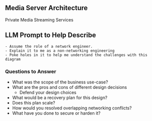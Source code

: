 ## Media Server Architecture

Private Media Streaming Services

## LLM Prompt to Help Describe
    - Assume the role of a network engineer.
    - Explain it to me as a non-networking engineering
    - Poke holes in it to help me understand the challenges with this diagram

### Questions to Answer

- What was the scope of the business use-case?
- What are the pros and cons of different design decisions
  - Defend your design choices
- What would be a recovery plan for this design?
- Does this plan scale?
- How would you resolved overlapping networking conflicts?
- What have you done to secure or harden it?